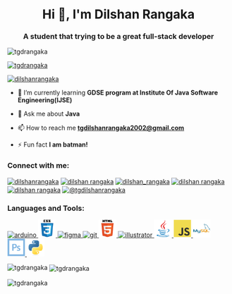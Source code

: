 <h1 align="center">Hi 👋, I'm Dilshan Rangaka</h1>
<h3 align="center">A student that trying to be a great full-stack developer</h3>

<p align="left"> <img src="https://komarev.com/ghpvc/?username=tgdrangaka&label=Profile%20views&color=0e75b6&style=flat" alt="tgdrangaka" /> </p>

<p align="left"> <a href="https://github.com/ryo-ma/github-profile-trophy"><img src="https://github-profile-trophy.vercel.app/?username=tgdrangaka" alt="tgdrangaka" /></a> </p>

<p align="left"> <a href="https://twitter.com/dilshanrangaka" target="blank"><img src="https://img.shields.io/twitter/follow/dilshanrangaka?logo=twitter&style=for-the-badge" alt="dilshanrangaka" /></a> </p>

- 🌱 I’m currently learning **GDSE program at Institute Of Java Software Engineering(IJSE)**

- 💬 Ask me about **Java**

- 📫 How to reach me **tgdilshanrangaka2002@gmail.com**

- ⚡ Fun fact **I am batman!**

<h3 align="left">Connect with me:</h3>
<p align="left">
<a href="https://twitter.com/dilshanrangaka" target="blank"><img align="center" src="https://raw.githubusercontent.com/rahuldkjain/github-profile-readme-generator/master/src/images/icons/Social/twitter.svg" alt="dilshanrangaka" height="30" width="40" /></a>
<a href="https://linkedin.com/in/dilshan rangaka" target="blank"><img align="center" src="https://raw.githubusercontent.com/rahuldkjain/github-profile-readme-generator/master/src/images/icons/Social/linked-in-alt.svg" alt="dilshan rangaka" height="30" width="40" /></a>
<a href="https://instagram.com/dilshan_rangaka" target="blank"><img align="center" src="https://raw.githubusercontent.com/rahuldkjain/github-profile-readme-generator/master/src/images/icons/Social/instagram.svg" alt="dilshan_rangaka" height="30" width="40" /></a>
<a href="https://dribbble.com/dilshan rangaka" target="blank"><img align="center" src="https://raw.githubusercontent.com/rahuldkjain/github-profile-readme-generator/master/src/images/icons/Social/dribbble.svg" alt="dilshan rangaka" height="30" width="40" /></a>
<a href="https://www.behance.net/dilshan rangaka" target="blank"><img align="center" src="https://raw.githubusercontent.com/rahuldkjain/github-profile-readme-generator/master/src/images/icons/Social/behance.svg" alt="dilshan rangaka" height="30" width="40" /></a>
<a href="https://medium.com/@tgdilshanrangaka" target="blank"><img align="center" src="https://raw.githubusercontent.com/rahuldkjain/github-profile-readme-generator/master/src/images/icons/Social/medium.svg" alt="@tgdilshanrangaka" height="30" width="40" /></a>
</p>

<h3 align="left">Languages and Tools:</h3>
<p align="left"> <a href="https://www.arduino.cc/" target="_blank" rel="noreferrer"> <img src="https://cdn.worldvectorlogo.com/logos/arduino-1.svg" alt="arduino" width="40" height="40"/> </a> <a href="https://www.w3schools.com/css/" target="_blank" rel="noreferrer"> <img src="https://raw.githubusercontent.com/devicons/devicon/master/icons/css3/css3-original-wordmark.svg" alt="css3" width="40" height="40"/> </a> <a href="https://www.figma.com/" target="_blank" rel="noreferrer"> <img src="https://www.vectorlogo.zone/logos/figma/figma-icon.svg" alt="figma" width="40" height="40"/> </a> <a href="https://git-scm.com/" target="_blank" rel="noreferrer"> <img src="https://www.vectorlogo.zone/logos/git-scm/git-scm-icon.svg" alt="git" width="40" height="40"/> </a> <a href="https://www.w3.org/html/" target="_blank" rel="noreferrer"> <img src="https://raw.githubusercontent.com/devicons/devicon/master/icons/html5/html5-original-wordmark.svg" alt="html5" width="40" height="40"/> </a> <a href="https://www.adobe.com/in/products/illustrator.html" target="_blank" rel="noreferrer"> <img src="https://www.vectorlogo.zone/logos/adobe_illustrator/adobe_illustrator-icon.svg" alt="illustrator" width="40" height="40"/> </a> <a href="https://www.java.com" target="_blank" rel="noreferrer"> <img src="https://raw.githubusercontent.com/devicons/devicon/master/icons/java/java-original.svg" alt="java" width="40" height="40"/> </a> <a href="https://developer.mozilla.org/en-US/docs/Web/JavaScript" target="_blank" rel="noreferrer"> <img src="https://raw.githubusercontent.com/devicons/devicon/master/icons/javascript/javascript-original.svg" alt="javascript" width="40" height="40"/> </a> <a href="https://www.mysql.com/" target="_blank" rel="noreferrer"> <img src="https://raw.githubusercontent.com/devicons/devicon/master/icons/mysql/mysql-original-wordmark.svg" alt="mysql" width="40" height="40"/> </a> <a href="https://www.photoshop.com/en" target="_blank" rel="noreferrer"> <img src="https://raw.githubusercontent.com/devicons/devicon/master/icons/photoshop/photoshop-line.svg" alt="photoshop" width="40" height="40"/> </a> <a href="https://www.python.org" target="_blank" rel="noreferrer"> <img src="https://raw.githubusercontent.com/devicons/devicon/master/icons/python/python-original.svg" alt="python" width="40" height="40"/> </a> </p>

<p><img align="left" src="https://github-readme-stats.vercel.app/api/top-langs?username=tgdrangaka&show_icons=true&locale=en&layout=compact" alt="tgdrangaka" /></p>

<p>&nbsp;<img align="center" src="https://github-readme-stats.vercel.app/api?username=tgdrangaka&show_icons=true&locale=en" alt="tgdrangaka" /></p>

<p><img align="center" src="https://github-readme-streak-stats.herokuapp.com/?user=tgdrangaka&" alt="tgdrangaka" /></p>
